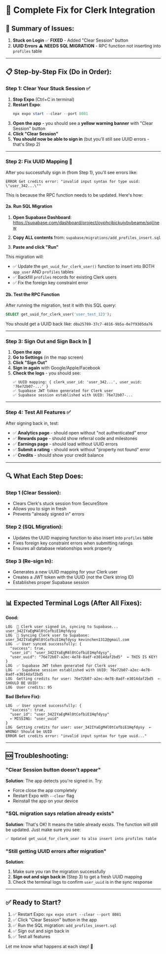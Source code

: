 # 🔧 Complete Fix for Clerk Integration

## 🎯 Summary of Issues:

1. **Stuck on Login** ✅ **FIXED** - Added "Clear Session" button
2. **UUID Errors** ⚠️ **NEEDS SQL MIGRATION** - RPC function not inserting into `profiles` table

---

## 📋 **Step-by-Step Fix (Do in Order):**

### **Step 1: Clear Your Stuck Session** ✅

1. **Stop Expo** (Ctrl+C in terminal)
2. **Restart Expo**:
   ```powershell
   npx expo start --clear --port 8081
   ```
3. **Open the app** - you should see a **yellow warning banner** with "Clear Session" button
4. **Click "Clear Session"**
5. **You should now be able to sign in** (but you'll still see UUID errors - that's Step 2)

---

### **Step 2: Fix UUID Mapping** 🔧

After you successfully sign in (from Step 1), you'll see errors like:
```
ERROR Get credits error: "invalid input syntax for type uuid: \"user_342...\""
```

This is because the RPC function needs to be updated. Here's how:

#### **2a. Run SQL Migration**

1. **Open Supabase Dashboard**: https://supabase.com/dashboard/project/oyphcjbickujybvbeame/sql/new
   
2. **Copy ALL contents** from: `supabase/migrations/add_profiles_insert.sql`

3. **Paste and click "Run"**

This migration will:
- ✅ Update the `get_uuid_for_clerk_user()` function to insert into BOTH `app_user` AND `profiles` tables
- ✅ Backfill `profiles` records for existing Clerk users
- ✅ Fix the foreign key constraint error

#### **2b. Test the RPC Function**

After running the migration, test it with this SQL query:
```sql
SELECT get_uuid_for_clerk_user('user_test_123');
```

You should get a UUID back like: `d0a25789-37c7-4816-9b5a-0e7f9305da76`

---

### **Step 3: Sign Out and Sign Back In** 🔄

1. **Open the app**
2. **Go to Settings** (in the map screen)
3. **Click "Sign Out"**
4. **Sign in again** with Google/Apple/Facebook
5. **Check the logs** - you should see:
   ```
   ✅ UUID mapping: { clerk_user_id: 'user_342...', user_uuid: '76e72b07-...' }
   ✅ Supabase JWT token generated for Clerk user
   ✅ Supabase session established with UUID: 76e72b07-...
   ```

---

### **Step 4: Test All Features** ✅

After signing back in, test:
- ✅ **Analytics page** - should open without "not authenticated" error
- ✅ **Rewards page** - should show referral code and milestones
- ✅ **Earnings page** - should load without UUID errors
- ✅ **Submit a rating** - should work without "property not found" error
- ✅ **Credits** - should show your credit balance

---

## 🔍 **What Each Step Does:**

### Step 1 (Clear Session):
- Clears Clerk's stuck session from SecureStore
- Allows you to sign in fresh
- Prevents "already signed in" errors

### Step 2 (SQL Migration):
- Updates the UUID mapping function to also insert into `profiles` table
- Fixes foreign key constraint errors when submitting ratings
- Ensures all database relationships work properly

### Step 3 (Re-sign In):
- Generates a new UUID mapping for your Clerk user
- Creates a JWT token with the UUID (not the Clerk string ID)
- Establishes proper Supabase session

---

## 📊 **Expected Terminal Logs (After All Fixes):**

**Good:**
```
LOG  👤 Clerk user signed in, syncing to Supabase... user_342IYaEgM4l0tCofbiE1Hqfdysy
LOG  🔄 Syncing Clerk user to Supabase: user_342IYaEgM4l0tCofbiE1Hqfdysy kevinchen1312@gmail.com
LOG  ✅ User synced successfully: {
  "success": true,
  "user_id": "user_342IYaEgM4l0tCofbiE1Hqfdysy",
  "user_uuid": "76e72b07-a2ec-4e78-8adf-e3014daf2bd5"  ← THIS IS KEY!
}
LOG  ✅ Supabase JWT token generated for Clerk user
LOG  ✅ Supabase session established with UUID: 76e72b07-a2ec-4e78-8adf-e3014daf2bd5
LOG  Getting credits for user: 76e72b07-a2ec-4e78-8adf-e3014daf2bd5  ← SHOULD BE UUID!
LOG  User credits: 95
```

**Bad (Before Fix):**
```
LOG  ✅ User synced successfully: {
  "success": true,
  "user_id": "user_342IYaEgM4l0tCofbiE1Hqfdysy"
  ← MISSING: "user_uuid"
}
LOG  Getting credits for user: user_342IYaEgM4l0tCofbiE1Hqfdysy  ← WRONG! Should be UUID
ERROR Get credits error: "invalid input syntax for type uuid..."
```

---

## 🆘 **Troubleshooting:**

### "Clear Session button doesn't appear"
**Solution**: The app detects you're signed in. Try:
- Force close the app completely
- Restart Expo with `--clear` flag
- Reinstall the app on your device

### "SQL migration says relation already exists"
**Solution**: That's OK! It means the table already exists. The function will still be updated. Just make sure you see:
```
✅ Updated get_uuid_for_clerk_user to also insert into profiles table
```

### "Still getting UUID errors after migration"
**Solution**: 
1. Make sure you ran the migration successfully
2. **Sign out and sign back in** (Step 3) to get a fresh UUID mapping
3. Check the terminal logs to confirm `user_uuid` is in the sync response

---

## ✅ **Ready to Start?**

1. ✅ Restart Expo: `npx expo start --clear --port 8081`
2. ✅ Click "Clear Session" button in the app
3. ✅ Run the SQL migration: `add_profiles_insert.sql`
4. ✅ Sign out and sign back in
5. ✅ Test all features

Let me know what happens at each step! 🚀

